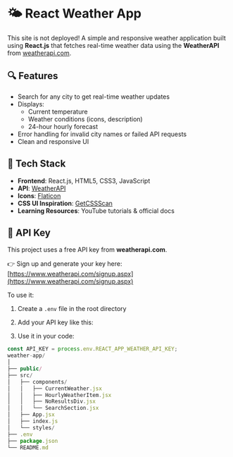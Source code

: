 # 🌤️ React Weather App

This site is not deployed!
A simple and responsive weather application built using **React.js** that fetches real-time weather data using the **WeatherAPI** from [weatherapi.com](https://www.weatherapi.com/).

## 🔍 Features

- Search for any city to get real-time weather updates
- Displays:
  - Current temperature
  - Weather conditions (icons, description)
  - 24-hour hourly forecast
- Error handling for invalid city names or failed API requests
- Clean and responsive UI

## 🚀 Tech Stack

- **Frontend**: React.js, HTML5, CSS3, JavaScript
- **API**: [WeatherAPI](https://www.weatherapi.com/)
- **Icons**: [Flaticon](https://www.flaticon.com/)
- **CSS UI Inspiration**: [GetCSSScan](https://getcssscan.com/)
- **Learning Resources**: YouTube tutorials & official docs

## 🔑 API Key

This project uses a free API key from **weatherapi.com**.

👉 Sign up and generate your key here: [https://www.weatherapi.com/signup.aspx](https://www.weatherapi.com/signup.aspx)

To use it:
1. Create a `.env` file in the root directory
2. Add your API key like this:


3. Use it in your code:
```js
const API_KEY = process.env.REACT_APP_WEATHER_API_KEY;
weather-app/
│
├── public/
├── src/
│   ├── components/
│   │   ├── CurrentWeather.jsx
│   │   ├── HourlyWeatherItem.jsx
│   │   ├── NoResultsDiv.jsx
│   │   └── SearchSection.jsx
│   ├── App.jsx
│   ├── index.js
│   └── styles/
├── .env
├── package.json
└── README.md
